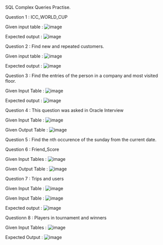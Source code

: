 SQL Complex Queries Practise.

Question 1 : ICC_WORLD_CUP

Given input table : ![image](https://user-images.githubusercontent.com/72154374/215006398-ce6834d6-0ca5-4737-afb7-67e280db7112.png)

Expected output : ![image](https://user-images.githubusercontent.com/72154374/215006430-a63adfb3-b02a-40e0-bc97-7cc7d2481c23.png)

Question 2 : Find new and repeated customers.

Given input table : ![image](https://user-images.githubusercontent.com/72154374/215022589-351368c2-f2ca-48cf-8bca-439699fe0645.png)

Expected output : ![image](https://user-images.githubusercontent.com/72154374/215033643-0fccef6a-22b2-4c74-bad5-58d80cf94a70.png)

Question 3 : Find the entries of the person in a company and most visited floor.

Given Input Table : ![image](https://user-images.githubusercontent.com/72154374/215239896-fa80f54c-e8c9-4aa7-a028-b84d34a9cd21.png)

Expected output : ![image](https://user-images.githubusercontent.com/72154374/215241758-7fcde8cc-2467-42d7-a58a-e0cc06c2c99c.png)

Question 4 : This question was asked in Oracle Interview

Given Input Table : ![image](https://user-images.githubusercontent.com/72154374/215242155-44ac3283-663b-4fd5-bce1-54e5033dcb45.png)

Given Output Table : ![image](https://user-images.githubusercontent.com/72154374/215242170-2517caf7-b3f5-41a1-bfde-5ef743e7cce1.png)

Question 5 : Find the nth occurence of the sunday from the current date.

Question 6 : Friend_Score

Given Input Tables : ![image](https://user-images.githubusercontent.com/72154374/219876383-64106e66-e42e-492d-9a45-3a8e5aa002b7.png)

Given Output Table : ![image](https://user-images.githubusercontent.com/72154374/219876981-9d074ab4-2aaf-4b51-8a50-e5125fe4b646.png)

Question 7 : Trips and users

Given Input Table : ![image](https://user-images.githubusercontent.com/72154374/219941588-3d35f825-fd59-413a-b045-0c59f1cda90a.png)

Given Input Table : ![image](https://user-images.githubusercontent.com/72154374/219941612-0debf97a-5071-407e-a11a-caebb4af432d.png)

Expected output : ![image](https://user-images.githubusercontent.com/72154374/219941643-a31ccdc2-b0c7-4ddc-9ee5-d2bea1de09c4.png)

Questionn 8 : Players in tournament and winners

Given Input Tables : ![image](https://user-images.githubusercontent.com/72154374/219943071-b7b41387-5bbc-4d3b-b1a6-8d5a7113e2dc.png)

Expected Output : ![image](https://user-images.githubusercontent.com/72154374/219943118-17f49e4b-57b5-4004-93f8-38464fc200d6.png)
